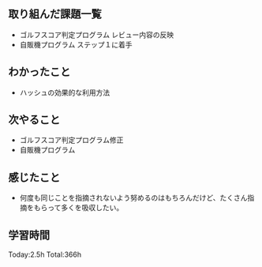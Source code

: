 ## 取り組んだ課題一覧
- ゴルフスコア判定プログラム レビュー内容の反映
- 自販機プログラム ステップ１に着手
  
## わかったこと
- ハッシュの効果的な利用方法
  
## 次やること
- ゴルフスコア判定プログラム修正
- 自販機プログラム

## 感じたこと
- 何度も同じことを指摘されないよう努めるのはもちろんだけど、たくさん指摘をもらって多くを吸収したい。

## 学習時間
Today:2.5h
Total:366h

